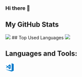 ### Hi there 👋

<!--
**utkxxrsh/utkxxrsh** is a ✨ _special_ ✨ repository because its `README.md` (this file) appears on your GitHub profile.

Here are some ideas to get you started:

- 🔭 I’m currently working on ...
- 🌱 I’m currently learning ...
- 👯 I’m looking to collaborate on ...
- 🤔 I’m looking for help with ...
- 💬 Ask me about ...
- 📫 How to reach me: ...
- 😄 Pronouns: ...
- ⚡ Fun fact: ...
-->
## My GitHub Stats
<img src="https://github-readme-stats.vercel.app/api?username=utkxxrsh&theme=radical&title_color=8E2DE2&text_color=ffffff">
## Top Used Languages
<img src="https://github-readme-stats.vercel.app/api/top-langs/?username=utkxxrsh&theme=radical&title_color=8E2DE2&text_color=fff">

## Languages and Tools:


<img align="left" alt="Visual Studio Code" width="26px" src="https://raw.githubusercontent.com/github/explore/80688e429a7d4ef2fca1e82350fe8e3517d3494d/topics/visual-studio-code/visual-studio-code.png" />
